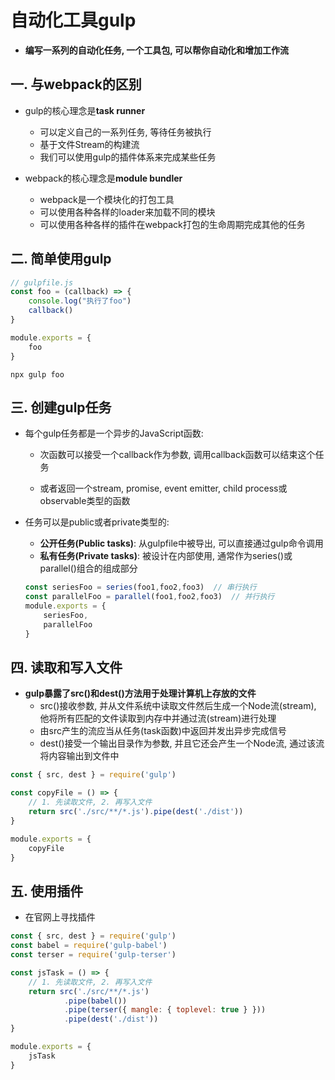 # 自动化工具gulp

- **编写一系列的自动化任务, 一个工具包, 可以帮你自动化和增加工作流**



## 一. 与webpack的区别

- gulp的核心理念是**task runner**
  - 可以定义自己的一系列任务, 等待任务被执行
  - 基于文件Stream的构建流
  - 我们可以使用gulp的插件体系来完成某些任务

- webpack的核心理念是**module bundler**
  - webpack是一个模块化的打包工具
  - 可以使用各种各样的loader来加载不同的模块
  - 可以使用各种各样的插件在webpack打包的生命周期完成其他的任务



## 二. 简单使用gulp

```js
// gulpfile.js
const foo = (callback) => {
    console.log("执行了foo")
    callback()
}

module.exports = {
    foo
}
```

```shell
npx gulp foo
```



## 三. 创建gulp任务

- 每个gulp任务都是一个异步的JavaScript函数:

  - 次函数可以接受一个callback作为参数, 调用callback函数可以结束这个任务

  - 或者返回一个stream, promise, event emitter, child process或observable类型的函数

- 任务可以是public或者private类型的:

  - **公开任务(Public tasks)**: 从gulpfile中被导出, 可以直接通过gulp命令调用
  - **私有任务(Private tasks)**: 被设计在内部使用, 通常作为series()或parallel()组合的组成部分

  ```js
  const seriesFoo = series(foo1,foo2,foo3)  // 串行执行
  const parallelFoo = parallel(foo1,foo2,foo3)	// 并行执行
  module.exports = {
      seriesFoo,
      parallelFoo
  }
  ```

  

## 四. 读取和写入文件

- **gulp暴露了src()和dest()方法用于处理计算机上存放的文件**
  - src()接收参数, 并从文件系统中读取文件然后生成一个Node流(stream), 他将所有匹配的文件读取到内存中并通过流(stream)进行处理
  - 由src产生的流应当从任务(task函数)中返回并发出异步完成信号
  - dest()接受一个输出目录作为参数, 并且它还会产生一个Node流, 通过该流将内容输出到文件中

```js
const { src, dest } = require('gulp')

const copyFile = () => {
    // 1. 先读取文件, 2. 再写入文件
    return src('./src/**/*.js').pipe(dest('./dist'))
}

module.exports = {
    copyFile
}
```



## 五. 使用插件

- 在官网上寻找插件

```js
const { src, dest } = require('gulp')
const babel = require('gulp-babel')
const terser = require('gulp-terser')

const jsTask = () => {
    // 1. 先读取文件, 2. 再写入文件
    return src('./src/**/*.js')
        	.pipe(babel())
    		.pipe(terser({ mangle: { toplevel: true } }))
        	.pipe(dest('./dist'))
}

module.exports = {
    jsTask
}
```

